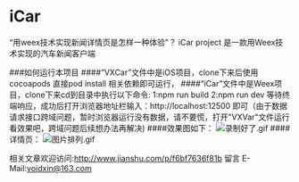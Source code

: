 # iCar
“用weex技术实现新闻详情页是怎样一种体验”？ iCar project 是一款用Weex技术实现的汽车新闻客户端

###如何运行本项目
####“VXCar”文件中是iOS项目，clone下来后使用cocoapods 直接pod install 相关依赖即可运行，
####“iCar”文件中是Weex项目，clone下来cd到目录中执行以下命令:
1:npm run build
2:npm run dev
等待终端响应，成功后打开浏览器地址栏输入：http://localhost:12500 即可（由于数据请求接口跨域问题，暂时浏览器运行没有数据，请不要慌，打开"VXVar"文件运行看效果吧，跨域问题后续想办法再解决)
####效果图如下：
![录制好了.gif](http://upload-images.jianshu.io/upload_images/1376067-00ae669c8838d640.gif?imageMogr2/auto-orient/strip)
####详情页：
![图片排列.gif](http://upload-images.jianshu.io/upload_images/1376067-da03f75b023a609b.gif?imageMogr2/auto-orient/strip)

相关文章欢迎访问:http://www.jianshu.com/p/f6bf7636f81b 留言
E-Mail:voidxin@163.com
